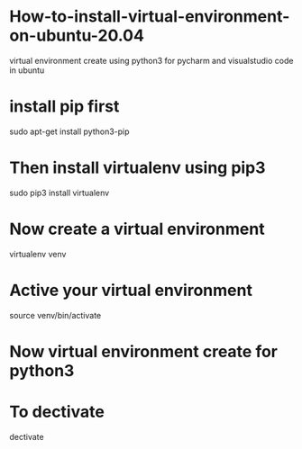 # How-to-install-virtual-environment-on-ubuntu-20.04
virtual environment create using python3 for pycharm and visualstudio code in ubuntu
# install pip first
sudo apt-get install python3-pip

# Then install virtualenv using pip3
sudo pip3 install virtualenv

# Now create a virtual environment
virtualenv venv

# Active your virtual environment
source venv/bin/activate

# Now virtual environment create for python3

# To dectivate
dectivate
